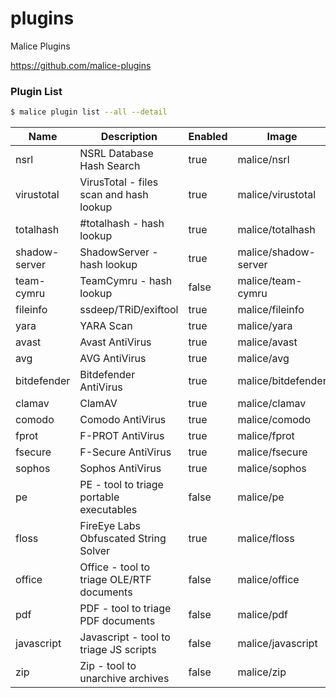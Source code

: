 # plugins
Malice Plugins

https://github.com/malice-plugins

### Plugin List

```bash
$ malice plugin list --all --detail
```

| Name          | Description                               | Enabled | Image                | Category | Mime                   |
|---------------|-------------------------------------------|---------|----------------------|----------|------------------------|
| nsrl          | NSRL Database Hash Search                 | true    | malice/nsrl          | intel    | hash                   |
| virustotal    | VirusTotal - files scan and hash lookup   | true    | malice/virustotal    | intel    | hash                   |
| totalhash     | #totalhash - hash lookup                  | true    | malice/totalhash     | intel    | hash                   |
| shadow-server | ShadowServer - hash lookup                | true    | malice/shadow-server | intel    | hash                   |
| team-cymru    | TeamCymru - hash lookup                   | false   | malice/team-cymru    | intel    | hash                   |
| fileinfo      | ssdeep/TRiD/exiftool                      | true    | malice/fileinfo      | metadata | \*                     |
| yara          | YARA Scan                                 | true    | malice/yara          | av       | \*                     |
| avast         | Avast AntiVirus                           | true    | malice/avast         | av       | \*                     |
| avg           | AVG AntiVirus                             | true    | malice/avg           | av       | \*                     |
| bitdefender   | Bitdefender AntiVirus                     | true    | malice/bitdefender   | av       | \*                     |
| clamav        | ClamAV                                    | true    | malice/clamav        | av       | \*                     |
| comodo        | Comodo AntiVirus                          | true    | malice/comodo        | av       | \*                     |
| fprot         | F-PROT AntiVirus                          | true    | malice/fprot         | av       | \*                     |
| fsecure       | F-Secure AntiVirus                        | true    | malice/fsecure       | av       | \*                     |
| sophos        | Sophos AntiVirus                          | true    | malice/sophos        | av       | \*                     |
| pe            | PE - tool to triage portable executables  | false   | malice/pe            | exe      | application/x-dosexec  |
| floss         | FireEye Labs Obfuscated String Solver     | true    | malice/floss         | exe      | application/x-dosexec  |
| office        | Office - tool to triage OLE/RTF documents | false   | malice/office        | document | \*                     |
| pdf           | PDF - tool to triage PDF documents        | false   | malice/pdf           | document | application/pdf        |
| javascript    | Javascript - tool to triage JS scripts    | false   | malice/javascript    | document | application/javascript |
| zip           | Zip - tool to unarchive archives          | false   | malice/zip           | archive  | archive                |
